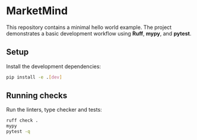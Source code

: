 # MarketMind

This repository contains a minimal hello world example. The project demonstrates a basic development workflow using **Ruff**, **mypy**, and **pytest**.

## Setup

Install the development dependencies:

```bash
pip install -e .[dev]
```

## Running checks

Run the linters, type checker and tests:

```bash
ruff check .
mypy
pytest -q
```
